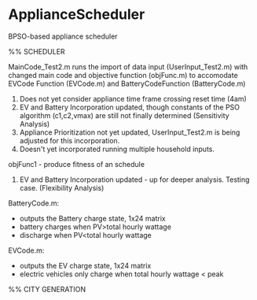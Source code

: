 # ApplianceScheduler
BPSO-based appliance scheduler

%% SCHEDULER

MainCode_Test2.m runs the import of data input (UserInput_Test2.m) with changed main code and objective function (objFunc.m) to accomodate EVCode Function (EVCode.m) and BatteryCodeFunction (BatteryCode.m)
1. Does not yet consider appliance time frame crossing reset time (4am)
2. EV and Battery Incorporation updated, though constants of the PSO algorithm (c1,c2,vmax) are still not finally determined (Sensitivity Analysis)
3. Appliance Prioritization not yet updated, UserInput_Test2.m is being adjusted for this incorporation. 
4. Doesn't yet incorporated running multiple household inputs. 

objFunc1 - produce fitness of an schedule
1. EV and Battery Incorporation updated - up for deeper analysis. Testing case. (Flexibility Analysis)

BatteryCode.m:
- outputs the Battery charge state, 1x24 matrix
- battery charges when PV>total hourly wattage
- discharge when PV<total hourly wattage 

EVCode.m:
- outputs the EV charge state, 1x24 matrix
- electric vehicles only charge when total hourly wattage < peak

%% CITY GENERATION

